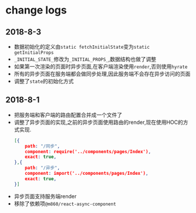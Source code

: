 # change logs

## 2018-8-3

- 数据初始化的定义由`static fetchInitialState`变为`static getInitialProps`
- `_INITIAL_STATE_`修改为`_INITIAL_PROPS_`,数据结构也做了调整
- 如果第一次渲染的页面时异步页面,在客户端渲染使用`render`,否则使用`hyrate`
- 所有的异步页面在服务端都会做同步处理,因此服务端不会存在异步访问的页面
- 调整了`state`的初始化方式

## 2018-8-1

- 把服务端和客户端的路由配置合并成一个文件了
- 调整了异步页面的实现,之前的异步页面使用路由的render,现在使用HOC的方式实现.
    ```json
    [{
        path: "/同步",
        component: require('../components/pages/Index'),
        exact: true,
    },{
        path: "/异步",
        component: import('../components/pages/Index'),
        exact: true,
    }]
    ```
- 异步页面支持服务端render
- 移除了依赖项`@m860/react-async-component`